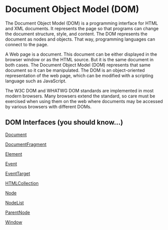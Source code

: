 # Document Object Model (DOM)

The Document Object Model (DOM) is a programming interface for HTML and XML documents. It represents the page so that programs can change the document structure, style, and content. The DOM represents the document as nodes and objects. That way, programming languages can connect to the page.

A Web page is a document. This document can be either displayed in the browser window or as the HTML source. But it is the same document in both cases. The Document Object Model (DOM) represents that same document so it can be manipulated. The DOM is an object-oriented representation of the web page, which can be modified with a scripting language such as JavaScript.

The W3C DOM and WHATWG DOM standards are implemented in most modern browsers. Many browsers extend the standard, so care must be exercised when using them on the web where documents may be accessed by various browsers with different DOMs.

## DOM Interfaces (you should know...)

<a href="./Document/README.md" target="_self">Document</a>

<a href="./DocumentFragment/README.md" target="_self">DocumentFragment</a>

<a href="./Element/README.md" target="_self">Element</a>

<a href="./Event/README.md" target="_self">Event</a>

<a href="./EventTarget/README.md" target="_self">EventTarget</a>

<a href="./HTMLCollection/README.md" target="_self">HTMLCollection</a>

<a href="./Node/README.md" target="_self">Node</a>

<a href="./NodeList/README.md" target="_self">NodeList</a>

<a href="./ParentNode/README.md" target="_self">ParentNode</a>

<a href="./Window/README.md" target="_self">Window</a>